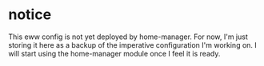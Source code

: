 # notice
This eww config is not yet deployed by home-manager. For now, I'm just storing it here as a backup of the imperative
configuration I'm working on. I will start using the home-manager module once I feel it is ready.
